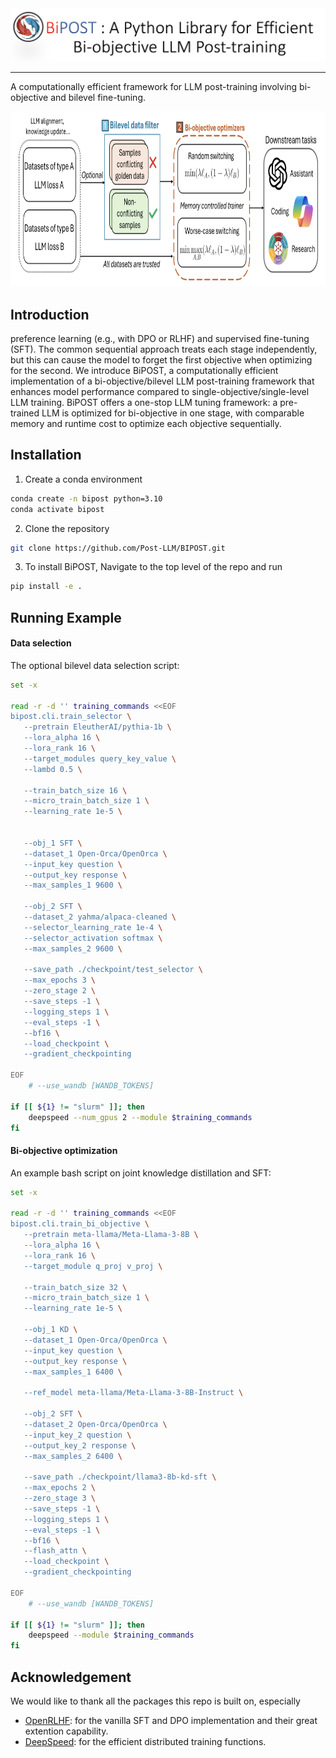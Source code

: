 <div align="center">
    <img alt="BIPOST logo" src="./docs/bipost_logo.PNG" style="width: 1000px;" />
</div>

<hr>

A computationally efficient framework for LLM post-training involving bi-objective and bilevel fine-tuning.

<div align="center">
    <img alt="BIPOST framework" src="./docs/bipost_framework.PNG" style="height: 280px;" />
</div>

## Introduction

preference learning (e.g., with DPO or RLHF) and supervised fine-tuning (SFT). The common sequential approach treats each stage independently, but this can cause the model to forget the first objective when optimizing for the second. We introduce BiPOST, a computationally efficient implementation of a bi-objective/bilevel LLM post-training framework that enhances model performance compared to single-objective/single-level LLM training. BiPOST offers a one-stop LLM tuning framework: a pre-trained LLM is optimized for bi-objective in one stage, with comparable memory and runtime cost to optimize each objective sequentially.


## Installation

1. Create a conda environment

```bash
conda create -n bipost python=3.10
conda activate bipost
```

2. Clone the repository
```bash
git clone https://github.com/Post-LLM/BIPOST.git
```

3. To install BiPOST, Navigate to the top level of the repo and run
```bash
pip install -e .
```

## Running Example

#### Data selection
The optional bilevel data selection script:

```bash
set -x

read -r -d '' training_commands <<EOF
bipost.cli.train_selector \
   --pretrain EleutherAI/pythia-1b \
   --lora_alpha 16 \
   --lora_rank 16 \
   --target_modules query_key_value \
   --lambd 0.5 \

   --train_batch_size 16 \
   --micro_train_batch_size 1 \
   --learning_rate 1e-5 \

   
   --obj_1 SFT \
   --dataset_1 Open-Orca/OpenOrca \
   --input_key question \
   --output_key response \
   --max_samples_1 9600 \
   
   --obj_2 SFT \
   --dataset_2 yahma/alpaca-cleaned \
   --selector_learning_rate 1e-4 \
   --selector_activation softmax \
   --max_samples_2 9600 \
   
   --save_path ./checkpoint/test_selector \
   --max_epochs 3 \
   --zero_stage 2 \
   --save_steps -1 \
   --logging_steps 1 \
   --eval_steps -1 \
   --bf16 \
   --load_checkpoint \
   --gradient_checkpointing 

EOF
    # --use_wandb [WANDB_TOKENS]

if [[ ${1} != "slurm" ]]; then
    deepspeed --num_gpus 2 --module $training_commands
fi
```

#### Bi-objective optimization

An example bash script on joint knowledge distillation and SFT:
```bash
set -x

read -r -d '' training_commands <<EOF
bipost.cli.train_bi_objective \
   --pretrain meta-llama/Meta-Llama-3-8B \
   --lora_alpha 16 \
   --lora_rank 16 \
   --target_module q_proj v_proj \

   --train_batch_size 32 \
   --micro_train_batch_size 1 \
   --learning_rate 1e-5 \

   --obj_1 KD \
   --dataset_1 Open-Orca/OpenOrca \
   --input_key question \
   --output_key response \
   --max_samples_1 6400 \

   --ref_model meta-llama/Meta-Llama-3-8B-Instruct \
   
   --obj_2 SFT \
   --dataset_2 Open-Orca/OpenOrca \
   --input_key_2 question \
   --output_key_2 response \
   --max_samples_2 6400 \
   
   --save_path ./checkpoint/llama3-8b-kd-sft \
   --max_epochs 2 \
   --zero_stage 3 \
   --save_steps -1 \
   --logging_steps 1 \
   --eval_steps -1 \
   --bf16 \
   --flash_attn \
   --load_checkpoint \
   --gradient_checkpointing 

EOF
    # --use_wandb [WANDB_TOKENS]

if [[ ${1} != "slurm" ]]; then
    deepspeed --module $training_commands
fi
```

## Acknowledgement

We would like to thank all the packages this repo is built on, especially

- [OpenRLHF](https://github.com/OpenRLHF/OpenRLHF): for the vanilla SFT and DPO implementation and their great extention capability.
- [DeepSpeed](https://github.com/microsoft/DeepSpeed): for the efficient distributed training functions.
